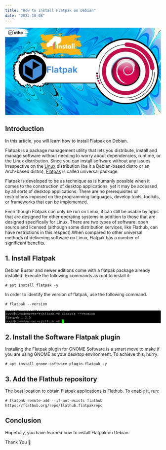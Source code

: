 ```yaml
---
title: "How to install Flatpak on Debian"
date: "2022-10-08"
---
```


![How to install Flatpak on Debian](images/How-to-install-Flatpak-on-Debian_utho.jpg)

## Introduction

In this article, you will learn how to install Flatpak on Debian.

Flatpak is a package management utility that lets you distribute, install and manage software without needing to worry about dependencies, runtime, or the Linux distribution. Since you can install software without any issues irrespective on the [Linux](https://utho.com/docs/tutorial/category/linux-tutorial/) distribution (be it a Debian-based distro or an Arch-based distro), [Flatpak](https://flatpak.org/) is called universal package.

Flatpak is developed to be as technique as is humanly possible when it comes to the construction of desktop applications, yet it may be accessed by all sorts of desktop applications. There are no prerequisites or restrictions imposed on the programming languages, develop tools, toolkits, or frameworks that can be implemented.

Even though Flatpak can only be run on Linux, it can still be usable by apps that are designed for other operating systems in addition to those that are designed specifically for Linux. There are two types of software: open source and licensed (although some distribution services, like Flathub, can have restrictions in this respect).When compared to other universal methods of delivering software on Linux, Flatpak has a number of significant benefits.

## 1\. Install Flatpak

Debian Buster and newer editions come with a flatpak package already installed. Execute the following commands as root to install it:

```
# apt install flatpak -y
```

In order to identify the version of flatpak, use the following command.

```
# flatpak --version
```

![install Flatpak on Debian](images/image-309.png)

## 2\. Install the Software Flatpak plugin

Installing the Flatpak plugin for GNOME Software is a smart move to make if you are using GNOME as your desktop environment. To achieve this, hurry:

```
# apt install gnome-software-plugin-flatpak -y
```

## 3\. Add the Flathub repository

The best location to obtain Flatpak applications is Flathub. To enable it, run:

```
# flatpak remote-add --if-not-exists flathub https://flathub.org/repo/flathub.flatpakrepo
```

## Conclusion

Hopefully, you have learned how to install Flatpak on Debian.

Thank You 🙂
